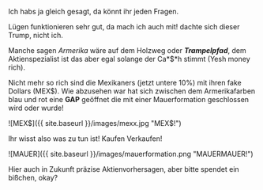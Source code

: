 Ich habs ja gleich gesagt, da könnt ihr jeden Fragen.

Lügen funktionieren sehr gut, da mach ich auch mit! dachte sich dieser Trump, nicht ich. 

Manche sagen *Armerika* wäre auf dem Holzweg oder ***Trampelpfad***, dem Aktienspezialist ist das aber egal solange der 
Ca*$*h stimmt (Yesh money rich).

Nicht mehr so rich sind die Mexikaners (jetzt untere 10%) mit ihren fake Dollars (MEX$). Wie abzusehen war hat
sich zwischen dem Armerikafarben blau und rot eine **GAP** geöffnet die mit einer Mauerformation geschlossen wird oder wurde!


![MEX$]({{ site.baseurl }}/images/mexx.jpg "MEX$!")

Ihr wisst also was zu tun ist! Kaufen Verkaufen!

![MAUER]({{ site.baseurl }}/images/mauerformation.png "MAUERMAUER!")

Hier auch in Zukunft präzise Aktienvorhersagen, aber bitte spendet ein bißchen, okay?
